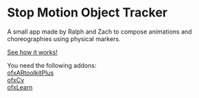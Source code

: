 # Stop Motion Object Tracker

A small app made by Ralph and Zach to compose animations and choreographies using physical markers.<br />

<a href="https://docs.google.com/presentation/d/1AIa2y5DeZClkpIosLk6njLB60a2rZnhI-ZJ-uk-TTb4/edit#slide=id.p">See how it works!</a>

You need the following addons:<br />
<a href="https://github.com/fishkingsin/ofxARtoolkitPlus">ofxARtoolkitPlus<br />
<a href="https://github.com/kylemcdonald/ofxCv">ofxCv<br />
<a href="https://github.com/genekogan/ofxLearn">ofxLearn<br />
